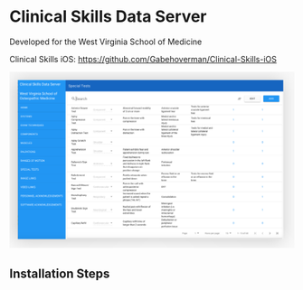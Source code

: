 # Clinical Skills Data Server

Developed for the West Virginia School of Medicine

Clinical Skills iOS: https://github.com/Gabehoverman/Clinical-Skills-iOS

![Dashboard](./dashboard.png)

## Installation Steps